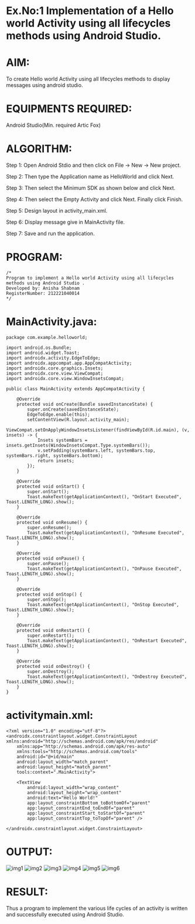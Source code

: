 # Ex.No:1 Implementation of a Hello world Activity using all lifecycles methods using Android Studio.

# AIM:
To create Hello world Activity using all lifecycles methods to display messages using android studio.


# EQUIPMENTS REQUIRED:
Android Studio(Min. required Artic Fox)


# ALGORITHM:
Step 1: Open Android Stdio and then click on File -> New -> New project.

Step 2: Then type the Application name as HelloWorld and click Next.

Step 3: Then select the Minimum SDK as shown below and click Next.

Step 4: Then select the Empty Activity and click Next. Finally click Finish.

Step 5: Design layout in activity_main.xml.

Step 6: Display message give in MainActivity file.

Step 7: Save and run the application.


# PROGRAM:
```
/*
Program to implement a Hello world Activity using all lifecycles methods using Android Studio .
Developed by: Anisha Shabnam
RegisterNumber: 212221040014
*/
```

# MainActivity.java:
```
package com.example.helloworld;

import android.os.Bundle;
import android.widget.Toast;
import androidx.activity.EdgeToEdge;
import androidx.appcompat.app.AppCompatActivity;
import androidx.core.graphics.Insets;
import androidx.core.view.ViewCompat;
import androidx.core.view.WindowInsetsCompat;

public class MainActivity extends AppCompatActivity {

    @Override
    protected void onCreate(Bundle savedInstanceState) {
        super.onCreate(savedInstanceState);
        EdgeToEdge.enable(this);
        setContentView(R.layout.activity_main);
        ViewCompat.setOnApplyWindowInsetsListener(findViewById(R.id.main), (v, insets) -> {
            Insets systemBars = insets.getInsets(WindowInsetsCompat.Type.systemBars());
            v.setPadding(systemBars.left, systemBars.top, systemBars.right, systemBars.bottom);
            return insets;
        });
    }

    @Override
    protected void onStart() {
        super.onStart();
        Toast.makeText(getApplicationContext(), "OnStart Executed", Toast.LENGTH_LONG).show();
    }

    @Override
    protected void onResume() {
        super.onResume();
        Toast.makeText(getApplicationContext(), "OnResume Executed", Toast.LENGTH_LONG).show();
    }

    @Override
    protected void onPause() {
        super.onPause();
        Toast.makeText(getApplicationContext(), "OnPause Executed", Toast.LENGTH_LONG).show();
    }

    @Override
    protected void onStop() {
        super.onStop();
        Toast.makeText(getApplicationContext(), "OnStop Executed", Toast.LENGTH_LONG).show();
    }

    @Override
    protected void onRestart() {
        super.onRestart();
        Toast.makeText(getApplicationContext(), "OnRestart Executed", Toast.LENGTH_LONG).show();
    }

    @Override
    protected void onDestroy() {
        super.onDestroy();
        Toast.makeText(getApplicationContext(), "OnDestroy Executed", Toast.LENGTH_LONG).show();
    }
}
```

# activitymain.xml:
```
<?xml version="1.0" encoding="utf-8"?>
<androidx.constraintlayout.widget.ConstraintLayout xmlns:android="http://schemas.android.com/apk/res/android"
    xmlns:app="http://schemas.android.com/apk/res-auto"
    xmlns:tools="http://schemas.android.com/tools"
    android:id="@+id/main"
    android:layout_width="match_parent"
    android:layout_height="match_parent"
    tools:context=".MainActivity">

    <TextView
        android:layout_width="wrap_content"
        android:layout_height="wrap_content"
        android:text="Hello World!"
        app:layout_constraintBottom_toBottomOf="parent"
        app:layout_constraintEnd_toEndOf="parent"
        app:layout_constraintStart_toStartOf="parent"
        app:layout_constraintTop_toTopOf="parent" />

</androidx.constraintlayout.widget.ConstraintLayout>
```
# OUTPUT:
![img1](https://github.com/user-attachments/assets/36ecf4c6-d892-413f-80c2-fd6a10d0cbad)
![img2](https://github.com/user-attachments/assets/e5e2ef87-329b-4a90-9ac6-5f7c9c5d3933)
![img3](https://github.com/user-attachments/assets/ce5e55f6-014c-4c86-b4d5-a0d2dcac4050)
![img4](https://github.com/user-attachments/assets/a0621a02-734b-4a5b-b3e8-ecccef2665ee)
![img5](https://github.com/user-attachments/assets/1a03ab50-3ecb-42ac-a250-0f5c56cdd7f6)
![img6](https://github.com/user-attachments/assets/39a82a96-f298-4f70-b202-63e12a9c51fb)

# RESULT:
Thus a program to implement the various life cycles of an activity is written and successfully executed using Android Studio.
